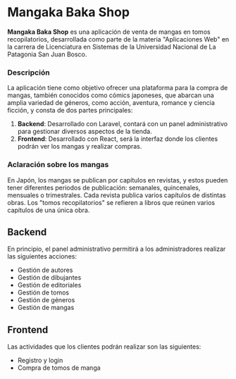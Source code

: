 # Mangaka Baka Shop

**Mangaka Baka Shop** es una aplicación de venta de mangas en tomos recopilatorios, desarrollada como parte de la materia "Aplicaciones Web" en la carrera de Licenciatura en Sistemas de la Universidad Nacional de La Patagonia San Juan Bosco.

### Descripción

La aplicación tiene como objetivo ofrecer una plataforma para la compra de mangas, también conocidos como cómics japoneses, que abarcan una amplia variedad de géneros, como acción, aventura, romance y ciencia ficción, y consta de dos partes principales:

1. **Backend**: Desarrollado con Laravel, contará con un panel administrativo para gestionar diversos aspectos de la tienda.
2. **Frontend**: Desarrollado con React, será la interfaz donde los clientes podrán ver los mangas y realizar compras.

### Aclaración sobre los mangas

En Japón, los mangas se publican por capítulos en revistas, y estos pueden tener diferentes periodos de publicación: semanales, quincenales, mensuales o trimestrales. Cada revista publica varios capítulos de distintas obras. Los "tomos recopilatorios" se refieren a libros que reúnen varios capítulos de una única obra.

## Backend

En principio, el panel administrativo permitirá a los administradores realizar las siguientes acciones:

- Gestión de autores
- Gestión de dibujantes
- Gestión de editoriales
- Gestión de tomos
- Gestión de géneros
- Gestión de mangas

## Frontend

Las actividades que los clientes podrán realizar son las siguientes:

- Registro y login
- Compra de tomos de manga
